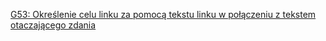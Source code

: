 [G53: Określenie celu linku za pomocą tekstu linku w połączeniu z tekstem otaczającego zdania](https://www.w3.org/WAI/WCAG21/Techniques/general/G53)